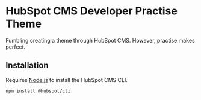 # HubSpot CMS Developer Practise Theme

Fumbling creating a theme through HubSpot CMS. However, practise makes perfect.

## Installation

Requires [Node.js](https://nodejs.org/en) to install the HubSpot CMS CLI.

```bash
npm install @hubspot/cli
```
